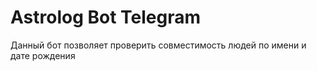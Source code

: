 # Astrolog Bot Telegram
Данный бот позволяет проверить совместимость людей по имени и дате рождения
